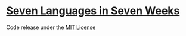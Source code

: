 # [Seven Languages in Seven Weeks](http://pragprog.com/book/btlang/seven-languages-in-seven-weeks)

Code release under the [MIT License](http://opensource.org/licenses/MIT)
